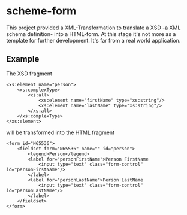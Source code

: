 ﻿# scheme-form
This project provided a XML-Transformation to translate a XSD -a XML schema definition- into
a HTML-form. At this stage it's not more as a template for further development.
It's far from a real world application.

Example
-------
The XSD fragment

    <xs:element name="person">
        <xs:complexType>
            <xs:all>
                <xs:element name="firstName" type="xs:string"/>
                <xs:element name="lastName" type="xs:string"/>
            </xs:all>
        </xs:complexType>
    </xs:element>

will be transformed into the HTML fragment

    <form id="N65536">
        <fieldset form="N65536" name="" id="person">
            <legend>Person</legend>
            <label for="personFirstName">Person FirstName
                <input type="text" class="form-control" id="personFirstName"/>
            </label>
            <label for="personLastName">Person LastName
                <input type="text" class="form-control" id="personLastName"/>
            </label>
        </fieldset>
    </form>

